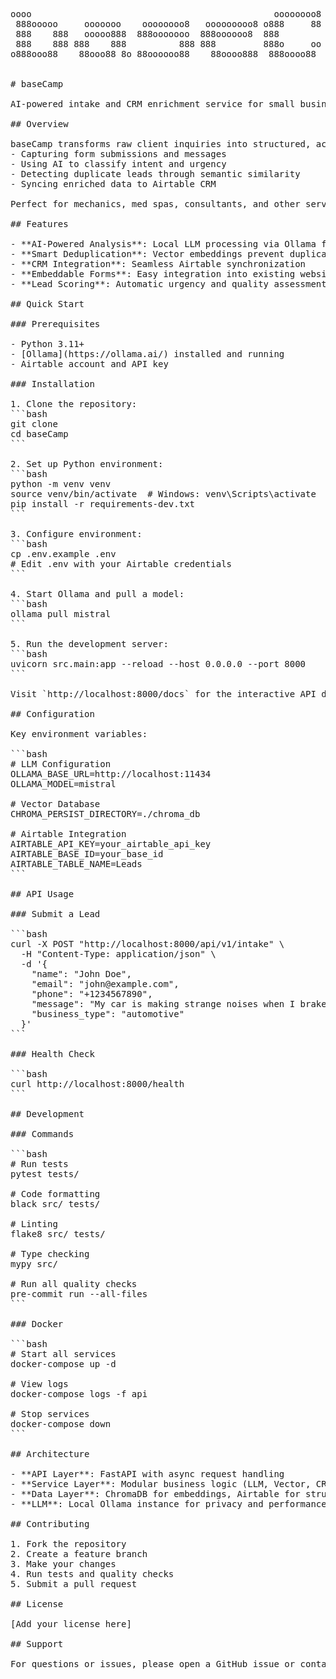 <pre>

oooo                                              oooooooo8                                      
 888ooooo     ooooooo    oooooooo8   ooooooooo8 o888     88   ooooooo   oo ooo oooo  ooooooooo   
 888    888   ooooo888  888ooooooo  888oooooo8  888           ooooo888   888 888 888  888    888 
 888    888 888    888          888 888         888o     oo 888    888   888 888 888  888    888 
o888ooo88    88ooo88 8o 88oooooo88    88oooo888  888oooo88   88ooo88 8o o888o888o888o 888ooo88   
                                                                                     o888        

# baseCamp

AI-powered intake and CRM enrichment service for small businesses. Automatically captures, analyzes, and organizes client inquiries using local LLM processing.

## Overview

baseCamp transforms raw client inquiries into structured, actionable leads by:
- Capturing form submissions and messages
- Using AI to classify intent and urgency
- Detecting duplicate leads through semantic similarity
- Syncing enriched data to Airtable CRM

Perfect for mechanics, med spas, consultants, and other service businesses looking to streamline their lead management.

## Features

- **AI-Powered Analysis**: Local LLM processing via Ollama for privacy and speed
- **Smart Deduplication**: Vector embeddings prevent duplicate lead processing
- **CRM Integration**: Seamless Airtable synchronization
- **Embeddable Forms**: Easy integration into existing websites
- **Lead Scoring**: Automatic urgency and quality assessment

## Quick Start

### Prerequisites

- Python 3.11+
- [Ollama](https://ollama.ai/) installed and running
- Airtable account and API key

### Installation

1. Clone the repository:
```bash
git clone <repository-url>
cd baseCamp
```

2. Set up Python environment:
```bash
python -m venv venv
source venv/bin/activate  # Windows: venv\Scripts\activate
pip install -r requirements-dev.txt
```

3. Configure environment:
```bash
cp .env.example .env
# Edit .env with your Airtable credentials
```

4. Start Ollama and pull a model:
```bash
ollama pull mistral
```

5. Run the development server:
```bash
uvicorn src.main:app --reload --host 0.0.0.0 --port 8000
```

Visit `http://localhost:8000/docs` for the interactive API documentation.

## Configuration

Key environment variables:

```bash
# LLM Configuration
OLLAMA_BASE_URL=http://localhost:11434
OLLAMA_MODEL=mistral

# Vector Database
CHROMA_PERSIST_DIRECTORY=./chroma_db

# Airtable Integration
AIRTABLE_API_KEY=your_airtable_api_key
AIRTABLE_BASE_ID=your_base_id
AIRTABLE_TABLE_NAME=Leads
```

## API Usage

### Submit a Lead

```bash
curl -X POST "http://localhost:8000/api/v1/intake" \
  -H "Content-Type: application/json" \
  -d '{
    "name": "John Doe",
    "email": "john@example.com",
    "phone": "+1234567890",
    "message": "My car is making strange noises when I brake",
    "business_type": "automotive"
  }'
```

### Health Check

```bash
curl http://localhost:8000/health
```

## Development

### Commands

```bash
# Run tests
pytest tests/

# Code formatting
black src/ tests/

# Linting
flake8 src/ tests/

# Type checking
mypy src/

# Run all quality checks
pre-commit run --all-files
```

### Docker

```bash
# Start all services
docker-compose up -d

# View logs
docker-compose logs -f api

# Stop services
docker-compose down
```

## Architecture

- **API Layer**: FastAPI with async request handling
- **Service Layer**: Modular business logic (LLM, Vector, CRM services)
- **Data Layer**: ChromaDB for embeddings, Airtable for structured data
- **LLM**: Local Ollama instance for privacy and performance

## Contributing

1. Fork the repository
2. Create a feature branch
3. Make your changes
4. Run tests and quality checks
5. Submit a pull request

## License

[Add your license here]

## Support

For questions or issues, please open a GitHub issue or contact [your-email@example.com].
</pre>
